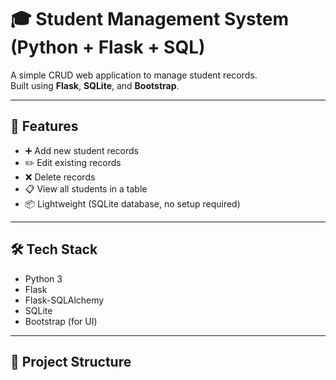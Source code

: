 
# 🎓 Student Management System (Python + Flask + SQL)

A simple CRUD web application to manage student records.  
Built using **Flask**, **SQLite**, and **Bootstrap**.

---

## 🚀 Features
- ➕ Add new student records  
- ✏️ Edit existing records  
- ❌ Delete records  
- 📋 View all students in a table  
- 📦 Lightweight (SQLite database, no setup required)

---

## 🛠️ Tech Stack
- Python 3  
- Flask  
- Flask-SQLAlchemy  
- SQLite  
- Bootstrap (for UI)

---

## 📂 Project Structure
